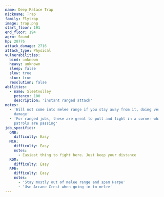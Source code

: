 ```yaml
---
name: Deep Palace Trap
nickname: Trap
family: Flytrap
image: trap.png
start_floor: 191
end_floor: 194
agro: Sound
hp: 28776
attack_damage: 2716
attack_type: Physical
vulnerabilities:
  bind: unknown
  heavy: unknown
  sleep: false
  slow: true
  stun: true
  resolution: false
abilities:
  - name: Sleetvolley
    potency: 100
    description: 'instant ranged attack'
notes:
  - 'Will not come into melee range if you stay away from it, doing very little
    damage'
  - 'For ranged jobs, these are great to pull and fight in a corner while
    patrols are passing'
job_specifics:
  GNB:
    difficulty: Easy
  MCH:
    difficulty: Easy
    notes:
      - Easiest thing to fight here. Just keep your distance
  RDM:
    difficulty: Easy
  RPR:
    difficulty: Easy
    notes:
      - 'Stay mostly out of melee range and spam Harpe'
      - 'Use Arcane Crest when going in to melee'
---
```

